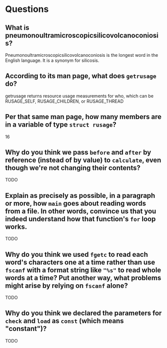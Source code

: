 # Questions

## What is pneumonoultramicroscopicsilicovolcanoconiosis?

Pneumonoultramicroscopicsilicovolcanoconiosis is the longest word in the English language. It is a synonym for silicosis.

## According to its man page, what does `getrusage` do?

getrusage returns resource usage measurements for who, which can be RUSAGE_SELF, RUSAGE_CHILDREN, or RUSAGE_THREAD

## Per that same man page, how many members are in a variable of type `struct rusage`?

16

## Why do you think we pass `before` and `after` by reference (instead of by value) to `calculate`, even though we're not changing their contents?

TODO

## Explain as precisely as possible, in a paragraph or more, how `main` goes about reading words from a file. In other words, convince us that you indeed understand how that function's `for` loop works.

TODO

## Why do you think we used `fgetc` to read each word's characters one at a time rather than use `fscanf` with a format string like `"%s"` to read whole words at a time? Put another way, what problems might arise by relying on `fscanf` alone?

TODO

## Why do you think we declared the parameters for `check` and `load` as `const` (which means "constant")?

TODO
